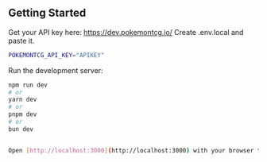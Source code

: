 ## Getting Started

Get your API key here: https://dev.pokemontcg.io/
Create .env.local and paste it. 

```bash
POKEMONTCG_API_KEY="APIKEY"
```

Run the development server:

```bash
npm run dev
# or
yarn dev
# or
pnpm dev
# or
bun dev


Open [http://localhost:3000](http://localhost:3000) with your browser to see the result.

